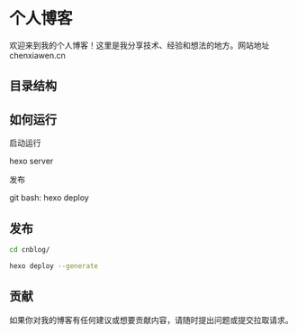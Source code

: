 # 个人博客

欢迎来到我的个人博客！这里是我分享技术、经验和想法的地方。网站地址 chenxiawen.cn

## 目录结构

## 如何运行

启动运行

hexo server

发布

git bash: hexo deploy

## 发布
```bash
cd cnblog/

hexo deploy --generate

```


## 贡献

如果你对我的博客有任何建议或想要贡献内容，请随时提出问题或提交拉取请求。
